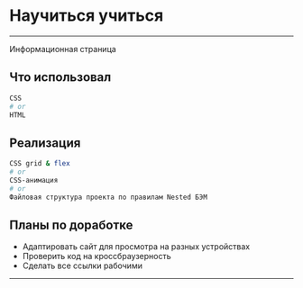 # Научиться учиться
---
Информационная страница
## Что использовал
```bash
CSS
# or
HTML
```
## Реализация
```bash
СSS grid & flex
# or
CSS-анимация
# or
Файловая структура проекта по правилам Nested БЭМ
```
## Планы по доработке
* Адаптировать сайт для просмотра на разных устройствах
* Проверить код на кроссбраузерность
* Сделать все ссылки рабочими
---
